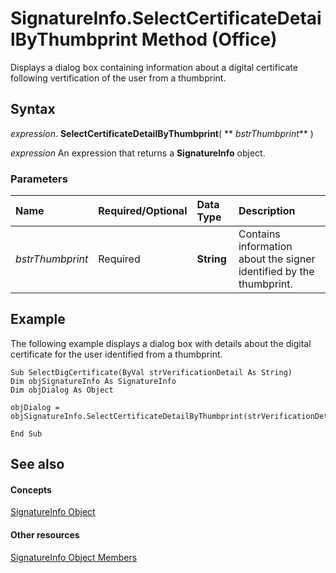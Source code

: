 
# SignatureInfo.SelectCertificateDetailByThumbprint Method (Office)

Displays a dialog box containing information about a digital certificate following vertification of the user from a thumbprint.


## Syntax

 _expression_. **SelectCertificateDetailByThumbprint**( ** _bstrThumbprint_** )

 _expression_ An expression that returns a **SignatureInfo** object.


### Parameters



|**Name**|**Required/Optional**|**Data Type**|**Description**|
|:-----|:-----|:-----|:-----|
| _bstrThumbprint_|Required|**String**|Contains information about the signer identified by the thumbprint.|

## Example

The following example displays a dialog box with details about the digital certificate for the user identified from a thumbprint.


```
Sub SelectDigCertificate(ByVal strVerificationDetail As String) 
Dim objSignatureInfo As SignatureInfo 
Dim objDialog As Object 
 
objDialog = objSignatureInfo.SelectCertificateDetailByThumbprint(strVerificationDetail) 
 
End Sub 

```


## See also


#### Concepts


[SignatureInfo Object](fe0ffe7d-7cc7-0d82-6888-d5eacca0d3ce.md)
#### Other resources


[SignatureInfo Object Members](52c19097-8afb-d35c-a9f7-eae81e91c05d.md)